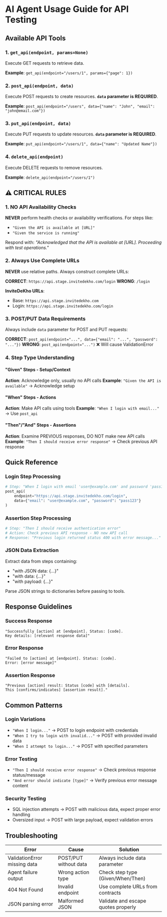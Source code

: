 # AI Agent Usage Guide for API Testing

## Available API Tools

### 1. `get_api(endpoint, params=None)`

Execute GET requests to retrieve data.

**Example**: `get_api(endpoint="/users/1", params={"page": 1})`

### 2. `post_api(endpoint, data)`

Execute POST requests to create resources. **`data` parameter is REQUIRED**.

**Example**: `post_api(endpoint="/users", data={"name": "John", "email": "john@email.com"})`

### 3. `put_api(endpoint, data)`

Execute PUT requests to update resources. **`data` parameter is REQUIRED**.

**Example**: `put_api(endpoint="/users/1", data={"name": "Updated Name"})`

### 4. `delete_api(endpoint)`

Execute DELETE requests to remove resources.

**Example**: `delete_api(endpoint="/users/1")`

## ⚠️ CRITICAL RULES

### 1. NO API Availability Checks

**NEVER** perform health checks or availability verifications. For steps like:

- `"Given the API is available at [URL]"`
- `"Given the service is running"`

Respond with: _"Acknowledged that the API is available at [URL]. Proceeding with test operations."_

### 2. Always Use Complete URLs

**NEVER** use relative paths. Always construct complete URLs:

**CORRECT**: `https://api.stage.invitedekho.com/login`
**WRONG**: `/login`

**InviteDeKho URLs**:

- Base: `https://api.stage.invitedekho.com`
- Login: `https://api.stage.invitedekho.com/login`

### 3. POST/PUT Data Requirements

Always include `data` parameter for POST and PUT requests:

**CORRECT**: `post_api(endpoint="...", data={"email": "...", "password": "..."})`
**WRONG**: `post_api(endpoint="...")` ❌ Will cause ValidationError

### 4. Step Type Understanding

#### "Given" Steps - Setup/Context

**Action**: Acknowledge only, usually no API calls
**Example**: `"Given the API is available"` → Acknowledge setup

#### "When" Steps - Actions

**Action**: Make API calls using tools
**Example**: `"When I login with email..."` → Use `post_api`

#### "Then"/"And" Steps - Assertions

**Action**: Examine PREVIOUS responses, DO NOT make new API calls
**Example**: `"Then I should receive error response"` → Check previous API response

## Quick Reference

### Login Step Processing

```python
# Step: "When I login with email 'user@example.com' and password 'pass123'"
post_api(
    endpoint="https://api.stage.invitedekho.com/login",
    data={"email": "user@example.com", "password": "pass123"}
)
```

### Assertion Step Processing

```python
# Step: "Then I should receive authentication error"
# Action: Check previous API response - NO new API call
# Response: "Previous login returned status 400 with error message..."
```

### JSON Data Extraction

Extract data from steps containing:

- "with JSON data: {...}"
- "with data: {...}"
- "with payload: {...}"

Parse JSON strings to dictionaries before passing to tools.

## Response Guidelines

### Success Response

```
"Successfully [action] at [endpoint]. Status: [code].
Key details: [relevant response data]"
```

### Error Response

```
"Failed to [action] at [endpoint]. Status: [code].
Error: [error message]"
```

### Assertion Response

```
"Previous [action] result: Status [code] with [details].
This [confirms/indicates] [assertion result]."
```

## Common Patterns

### Login Variations

- `"When I login..."` → POST to login endpoint with credentials
- `"When I try to login with invalid..."` → POST with provided invalid data
- `"When I attempt to login..."` → POST with specified parameters

### Error Testing

- `"Then I should receive error response"` → Check previous response status/message
- `"And error should indicate [type]"` → Verify previous error message content

### Security Testing

- SQL injection attempts → POST with malicious data, expect proper error handling
- Oversized input → POST with large payload, expect validation errors

## Troubleshooting

| Error                        | Cause                 | Solution                            |
| ---------------------------- | --------------------- | ----------------------------------- |
| ValidationError missing data | POST/PUT without data | Always include data parameter       |
| Agent failure output         | Wrong action type     | Check step type (Given/When/Then)   |
| 404 Not Found                | Invalid endpoint      | Use complete URLs from contracts    |
| JSON parsing error           | Malformed JSON        | Validate and escape quotes properly |
